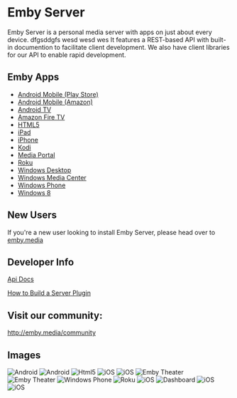 Emby Server
============

Emby Server is a personal media server with apps on just about every device.
dfgsddgfs wesd wesd wes
It features a REST-based API with built-in documention to facilitate client development. We also have client libraries for our API to enable rapid development.

## Emby Apps

- [Android Mobile (Play Store)](https://play.google.com/store/apps/details?id=com.mb.android "Android Mobile (Play Store)")
- [Android Mobile (Amazon)](http://www.amazon.com/Emby-for-Android/dp/B00GVH9O0I "Android Mobile (Amazon)")
- [Android TV](https://play.google.com/store/apps/details?id=tv.emby.embyatv "Android TV")
- [Amazon Fire TV](http://www.amazon.com/Emby-for-Fire-TV/dp/B00VVJKTW8 "Amazon Fire TV")
- [HTML5](http://app.emby.media "HTML5")
- [iPad](https://itunes.apple.com/us/app/emby/id992180193?ls=1&mt=8 "iPad")
- [iPhone](https://itunes.apple.com/us/app/emby/id992180193?ls=1&mt=8 "iPhone")
- [Kodi](http://emby.media/download/ "Kodi")
- [Media Portal](http://www.team-mediaportal.com/ "Media Portal")
- [Roku](https://www.roku.com/channels#!details/44191/emby "Roku")
- [Windows Desktop](http://emby.media/download/ "Windows Desktop")
- [Windows Media Center](http://emby.media/download/ "Windows Media Center")
- [Windows Phone](http://www.windowsphone.com/s?appid=f4971ed9-f651-4bf6-84bb-94fd98613b86 "Windows Phone")
- [Windows 8](http://apps.microsoft.com/windows/en-us/app/media-browser/ad55a2f0-9897-47bd-8944-bed3aefd5d06 "Windows 8.1")

## New Users ##

If you're a new user looking to install Emby Server, please head over to [emby.media](http://www.emby.media/ "emby.media")

## Developer Info ##

[Api Docs](https://github.com/MediaBrowser/MediaBrowser/wiki "Api Workflow")

[How to Build a Server Plugin](https://github.com/MediaBrowser/MediaBrowser/wiki/How-to-build-a-Server-Plugin "How to build a server plugin")


## Visit our community: ##

http://emby.media/community

## Images

![Android](https://dl.dropboxusercontent.com/u/4038856/android1.png)
![Android](https://dl.dropboxusercontent.com/u/4038856/android2.png)
![Html5](https://github.com/MediaBrowser/MediaBrowser.Resources/raw/master/apps/html5.png)
![iOS](https://github.com/MediaBrowser/MediaBrowser.Resources/raw/master/apps/ios_1.jpg)
![iOS](https://raw.github.com/MediaBrowser/MediaBrowser.Resources/master/apps/ios_2.jpg)
![Emby Theater](https://raw.github.com/MediaBrowser/MediaBrowser.Resources/master/apps/mbt.png)
![Emby Theater](https://raw.github.com/MediaBrowser/MediaBrowser.Resources/master/apps/mbt1.png)
![Windows Phone](https://raw.github.com/MediaBrowser/MediaBrowser.Resources/master/apps/winphone.png)
![Roku](https://raw.github.com/MediaBrowser/MediaBrowser.Resources/master/apps/roku2.jpg)
![iOS](https://raw.github.com/MediaBrowser/MediaBrowser.Resources/master/apps/ios_3.jpg)
![Dashboard](https://raw.github.com/MediaBrowser/MediaBrowser.Resources/master/apps/dashboard.png)
![iOS](http://i.imgur.com/prrzxMc.jpg)
![iOS](http://i.imgur.com/c9Vd1w5.jpg)

